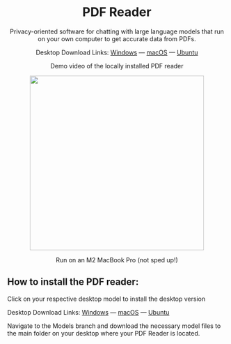 <h1 align="center">PDF Reader</h1>
<p align="center">Privacy-oriented software for chatting with large language models that run on your own computer to get accurate data from PDFs.</p>

<p align="center">
  Desktop Download Links: <a href="https://gpt4all.io/installers/gpt4all-installer-win64.exe">Windows</a> &mdash; <a href="https://gpt4all.io/installers/gpt4all-installer-darwin.dmg">macOS</a> &mdash; <a href="https://gpt4all.io/installers/gpt4all-installer-linux.run">Ubuntu</a>
</p>

<p align="center">Demo video of the locally installed PDF reader</p>

<p align="center">
  <img width="auto" height="400" src="https://github.com/nomic-ai/gpt4all/assets/14168726/495fce3e-769b-4e5a-a394-99f072ac4d29">
</p>
<p align="center">
Run on an M2 MacBook Pro (not sped up!)
</p>

<h2>How to install the PDF reader:</h2>
<p>Click on your respective desktop model to install the desktop version</p>
<p>
  Desktop Download Links: <a href="https://gpt4all.io/installers/gpt4all-installer-win64.exe">Windows</a> &mdash; <a href="https://gpt4all.io/installers/gpt4all-installer-darwin.dmg">macOS</a> &mdash; <a href="https://gpt4all.io/installers/gpt4all-installer-linux.run">Ubuntu</a>
</p>
<p>Navigate to the Models branch and download the necessary model files to the main folder on your desktop where your PDF Reader is located.</p>
